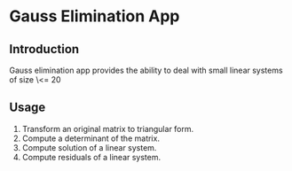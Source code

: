 <h1>Gauss Elimination App </h1>
  <h2>Introduction</h2>
    <section>Gauss elimination app provides the ability to deal with small linear systems of size \<= 20</section>
  <h2>Usage</h2>
  <ol>
    <li>Transform an original matrix to triangular form.</li>
    <li>Compute a determinant of the matrix.</li>
    <li>Compute solution of a linear system.</li>
    <li>Compute residuals of a linear system.</li>
  </ol>
  
